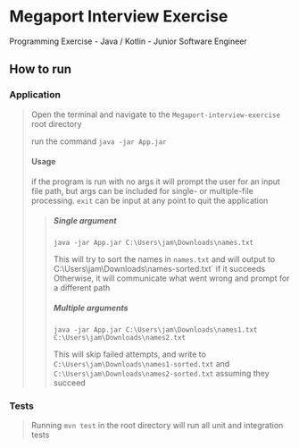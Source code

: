 # Megaport Interview Exercise
Programming Exercise - Java / Kotlin - Junior
Software Engineer

## How to run

### Application

> Open the terminal and navigate to the `Megaport-interview-exercise` root directory
>
> run the command `java -jar App.jar`
>
> #### Usage
> if the program is run with no args it will prompt the user for an input file path, but args can be included for single- or multiple-file processing.
> `exit` can be input at any point to quit the application
>
>> ##### Single argument
>>
>> `java -jar App.jar C:\Users\jam\Downloads\names.txt`
>>
>> This will try to sort the names in `names.txt` and will output to C:\Users\jam\Downloads\names-sorted.txt` if it succeeds
>> Otherwise, it will communicate what went wrong and prompt for a different path
>>
>> ##### Multiple arguments
>>
>> `java -jar App.jar C:\Users\jam\Downloads\names1.txt C:\Users\jam\Downloads\names2.txt`
>>
>> This will skip failed attempts, and write to `C:\Users\jam\Downloads\names1-sorted.txt` and `C:\Users\jam\Downloads\names2-sorted.txt` assuming they succeed


### Tests

> Running `mvn test` in the root directory will run all unit and integration tests
